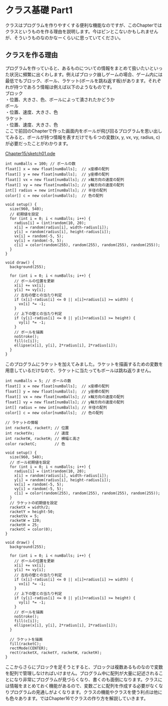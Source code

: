 # クラス基礎 Part1

クラスはプログラムを作りやすくする便利な機能なのですが、このChapterではクラスというものを作る理由を説明します。今はピンとこないかもしれませんが、そういうものなのかなーくらいに思っていてください。

## クラスを作る理由
プログラムを作っていると、あるものについての情報をまとめて扱いたいといった状況に頻繁に出くわします。例えばブロック崩しゲームの場合、ゲーム内には最低でもブロック、ボール、ラケット(ボールを跳ね返す板)があります。それぞれが持つであろう情報は例えば以下のようなものです。<br>
ブロック<br>
・位置、大きさ、色、ボールによって潰されたかどうか<br>
ボール<br>
・位置、速度、大きさ、色<br>
ラケット<br>
・位置、速度、大きさ、色<br>
ここで前回のChapterで作った画面内をボールが飛び回るプログラムを思い出してみると、ボールが持つ情報を表すだけでも６つの変数(x, y, vx, vy, radius, c)が必要だったことがわかります。

[Chapter15/sketch01.pde](github:Chapter15/sketch01/sketch01.pde)

```processing
int numBalls = 100; // ボールの数
float[] x = new float[numBalls];  // x座標の配列
float[] y = new float[numBalls];  // y座標の配列
float[] vx = new float[numBalls]; // x軸方向の速度の配列
float[] vy = new float[numBalls]; // y軸方向の速度の配列
int[] radius = new int[numBalls]; // 半径の配列
color[] c = new color[numBalls];  // 色の配列

void setup() {
  size(960, 540);
  // 初期値を設定
  for (int i = 0; i < numBalls; i++) {
    radius[i] = (int)random(10, 20);
    x[i] = random(radius[i], width-radius[i]);
    y[i] = random(radius[i], height-radius[i]);
    vx[i] = random(-5, 5);
    vy[i] = random(-5, 5);
    c[i] = color(random(255), random(255), random(255), random(255));
  }
}

void draw() {
  background(255);

  for (int i = 0; i < numBalls; i++) {
    // ボールの位置を更新
    x[i] += vx[i];
    y[i] += vy[i];
    // 左右の壁との当たり判定
    if (x[i]-radius[i] <= 0 || x[i]+radius[i] >= width) {
      vx[i] *= -1;
    }
    // 上下の壁との当たり判定
    if (y[i]-radius[i] <= 0 || y[i]+radius[i] >= height) {
      vy[i] *= -1;
    }
    // ボールを描画
    noStroke();
    fill(c[i]);
    ellipse(x[i], y[i], 2*radius[i], 2*radius[i]);
  }
}
```

このプログラムにラケットを加えてみました。ラケットを描画するための変数を用意しているだけなので、ラケットに当たってもボールは跳ね返りません。

```processing
int numBalls = 5; // ボールの数
float[] x = new float[numBalls];  // x座標の配列
float[] y = new float[numBalls];  // y座標の配列
float[] vx = new float[numBalls]; // x軸方向の速度の配列
float[] vy = new float[numBalls]; // y軸方向の速度の配列
int[] radius = new int[numBalls]; // 半径の配列
color[] c = new color[numBalls];  // 色の配列

// ラケットの情報
int racketX, racketY; // 位置
int racketVx;         // 速度
int racketW, racketH; // 横幅と高さ
color racketC;        // 色

void setup() {
  size(960, 540);
  // ボール初期値を設定
  for (int i = 0; i < numBalls; i++) {
    radius[i] = (int)random(10, 20);
    x[i] = random(radius[i], width-radius[i]);
    y[i] = random(radius[i], height-radius[i]);
    vx[i] = random(-5, 5);
    vy[i] = random(-5, 5);
    c[i] = color(random(255), random(255), random(255), random(255));
  }
  // ラケットの初期値を設定
  racketX = width/2;
  racketY = height-50;
  racketVx = 5;
  racketW = 120;
  racketH = 25;
  racketC = color(0);
}

void draw() {
  background(255);

  for (int i = 0; i < numBalls; i++) {
    // ボールの位置を更新
    x[i] += vx[i];
    y[i] += vy[i];
    // 左右の壁との当たり判定
    if (x[i]-radius[i] <= 0 || x[i]+radius[i] >= width) {
      vx[i] *= -1;
    }
    // 上下の壁との当たり判定
    if (y[i]-radius[i] <= 0 || y[i]+radius[i] >= height) {
      vy[i] *= -1;
    }
    // ボールを描画
    noStroke();
    fill(c[i]);
    ellipse(x[i], y[i], 2*radius[i], 2*radius[i]);
  }

  // ラケットを描画
  fill(racketC);
  rectMode(CENTER);
  rect(racketX, racketY, racketW, racketH);
}
```

ここからさらにブロックを足そうとすると、ブロックは複数あるものなので変数を配列で管理しなければいけません。プログラム中に配列が大量に記述されることになり非常にプログラムが見づらくなり、書くのも面倒になります。クラスには情報をまとめておく機能があるので、変数ごとに配列を作成する必要がなくなりプログラムの見通しがよくなります。クラスの機能やクラスを使う利点は他にも色々あります。ではChapter16でクラスの作り方を解説していきます。
